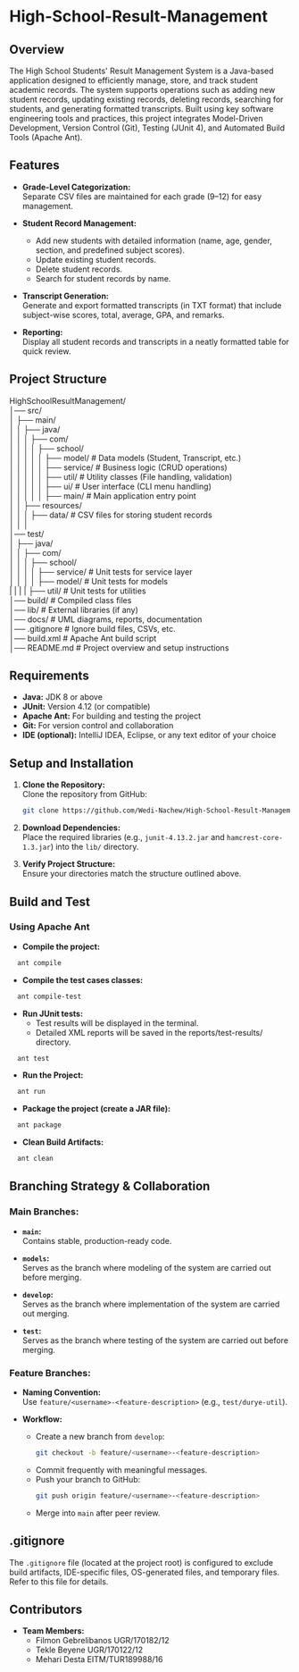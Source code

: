 # High-School-Result-Management

## Overview

The High School Students' Result Management System is a Java-based application designed to efficiently manage, store, and track student academic records. The system supports operations such as adding new student records, updating existing records, deleting records, searching for students, and generating formatted transcripts. Built using key software engineering tools and practices, this project integrates Model-Driven Development, Version Control (Git), Testing (JUnit 4), and Automated Build Tools (Apache Ant).

## Features

- **Grade-Level Categorization:**  
  Separate CSV files are maintained for each grade (9–12) for easy management.

- **Student Record Management:**  
  - Add new students with detailed information (name, age, gender, section, and predefined subject scores).  
  - Update existing student records.  
  - Delete student records.  
  - Search for student records by name.

- **Transcript Generation:**  
  Generate and export formatted transcripts (in TXT format) that include subject-wise scores, total, average, GPA, and remarks.

- **Reporting:**  
  Display all student records and transcripts in a neatly formatted table for quick review.

## Project Structure

HighSchoolResultManagement/  
│── src/  
│   ├── main/  
│   │   ├── java/  
│   │   │   ├── com/  
│   │   │   │   ├── school/  
│   │   │   │   │   ├── model/               # Data models (Student, Transcript, etc.)  
│   │   │   │   │   ├── service/             # Business logic (CRUD operations)  
│   │   │   │   │   ├── util/                # Utility classes (File handling, validation)  
│   │   │   │   │   ├── ui/                  # User interface (CLI menu handling)  
│   │   │   │   │   ├── main/                # Main application entry point  
│   │   ├── resources/  
│   │   │   ├── data/                        # CSV files for storing student records  
│   │   │    
│── test/  
│   ├── java/  
│   │   ├── com/  
│   │   │   ├── school/  
│   │   │   │   ├── service/                 # Unit tests for service layer  
│   │   │   │   ├── model/                   # Unit tests for models  
|   |   |   |   ├── util/                    # Unit tests for utilities  
│── build/                                   # Compiled class files  
│── lib/                                     # External libraries (if any)  
│── docs/                                    # UML diagrams, reports, documentation  
│── .gitignore                               # Ignore build files, CSVs, etc.  
│── build.xml                                # Apache Ant build script  
│── README.md                                # Project overview and setup instructions  

## Requirements

- **Java:** JDK 8 or above  
- **JUnit:** Version 4.12 (or compatible)  
- **Apache Ant:** For building and testing the project  
- **Git:** For version control and collaboration  
- **IDE (optional):** IntelliJ IDEA, Eclipse, or any text editor of your choice

## Setup and Installation

1. **Clone the Repository:**  
   Clone the repository from GitHub:
   ```bash
   git clone https://github.com/Wedi-Nachew/High-School-Result-Management.git
   ```
2. **Download Dependencies:**  
   Place the required libraries (e.g., `junit-4.13.2.jar` and `hamcrest-core-1.3.jar`) into the `lib/` directory.

3. **Verify Project Structure:**  
   Ensure your directories match the structure outlined above.

## Build and Test

### Using Apache Ant
- **Compile the project:** 
```bash
  ant compile
```
- **Compile the test cases classes:** 
```bash
  ant compile-test
```
- **Run JUnit tests:** 
    - Test results will be displayed in the terminal.
    - Detailed XML reports will be saved in the reports/test-results/ directory.
```bash
  ant test
```
- **Run the Project:** 
```bash
  ant run
```
- **Package the project (create a JAR file):** 
```bash
  ant package
```
- **Clean Build Artifacts:** 
```bash
  ant clean
```

## Branching Strategy & Collaboration

### **Main Branches:**

- **`main`:**  
  Contains stable, production-ready code.

- **`models`:**  
  Serves as the branch where modeling of the system are carried out before merging.

- **`develop`:**  
  Serves as the branch where implementation of the system are carried out merging.

- **`test`:**  
  Serves as the branch where testing of the system are carried out before merging.

### **Feature Branches:**

- **Naming Convention:**  
  Use `feature/<username>-<feature-description>` (e.g., `test/durye-util`).

- **Workflow:**  
  - Create a new branch from `develop`:
    ```bash
    git checkout -b feature/<username>-<feature-description>
    ```
  - Commit frequently with meaningful messages.
  - Push your branch to GitHub:
    ```bash
    git push origin feature/<username>-<feature-description>
    ```
  - Merge into `main` after peer review.

## .gitignore

The `.gitignore` file (located at the project root) is configured to exclude build artifacts, IDE-specific files, OS-generated files, and temporary files. Refer to this file for details.

## Contributors

- **Team Members:** 
  - Filmon Gebrelibanos     UGR/170182/12
  - Tekle Beyene            UGR/170122/12
  - Mehari Desta            EITM/TUR189988/16



